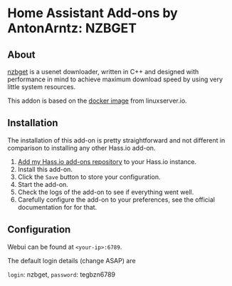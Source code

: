 # Home Assistant Add-ons by AntonArntz: NZBGET


## About

[nzbget](http://nzbget.net/) is a usenet downloader, written in C++ and designed with performance in mind to achieve maximum download speed by using very little system resources.

This addon is based on the [docker image](https://github.com/linuxserver/docker-nzbget) from linuxserver.io.

## Installation

The installation of this add-on is pretty straightforward and not different in
comparison to installing any other Hass.io add-on.

1. [Add my Hass.io add-ons repository][repository] to your Hass.io instance.
1. Install this add-on.
1. Click the `Save` button to store your configuration.
1. Start the add-on.
1. Check the logs of the add-on to see if everything went well.
1. Carefully configure the add-on to your preferences, see the official documentation for for that.


## Configuration

Webui can be found at `<your-ip>:6789`.

The default login details (change ASAP) are

`login`: nzbget, `password`: tegbzn6789


[repository]: https://github.com/antonarntz/homeassistant
